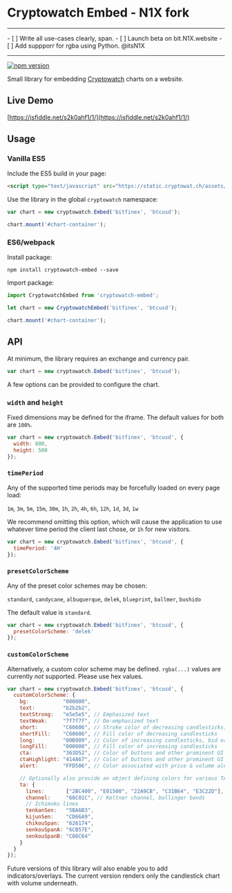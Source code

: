 # Cryptowatch Embed - N1X fork 

<hr>
- [ ] Write all use-cases clearly, span.
- [ ] Launch beta on bit.N1X.website
- [ ] Add suppporr for rgba using Python. 
@itsN1X
<hr>

[![npm version](https://badge.fury.io/js/cryptowatch-embed.svg)](https://badge.fury.io/js/cryptowatch-embed)

Small library for embedding [Cryptowatch](https://cryptowat.ch) charts on a website.

## Live Demo

[https://jsfiddle.net/s2k0ahf1/1/](https://jsfiddle.net/s2k0ahf1/1/)

## Usage

### Vanilla ES5

Include the ES5 build in your page:

```html
<script type="text/javascript" src="https://static.cryptowat.ch/assets/scripts/embed.bundle.js"></script>
```

Use the library in the global `cryptowatch` namespace:

```js
var chart = new cryptowatch.Embed('bitfinex', 'btcusd');

chart.mount('#chart-container');
```

### ES6/webpack

Install package:

```
npm install cryptowatch-embed --save
```

Import package:

```js
import CryptowatchEmbed from 'cryptowatch-embed';

let chart = new CryptowatchEmbed('bitfinex', 'btcusd');

chart.mount('#chart-container');
```

## API

At minimum, the library requires an exchange and currency pair.

```js
var chart = new cryptowatch.Embed('bitfinex', 'btcusd');
```

A few options can be provided to configure the chart.

### `width` and `height`

Fixed dimensions may be defined for the iframe. The default values for both are `100%`.

```js
var chart = new cryptowatch.Embed('bitfinex', 'btcusd', {
  width: 800,
  height: 500
});
```

### `timePeriod`

Any of the supported time periods may be forcefully loaded on every page load:

`1m`, `3m`, `5m`, `15m`, `30m`, `1h`, `2h`, `4h`, `6h`, `12h`, `1d`, `3d`, `1w`

We recommend omitting this option, which will cause the application to use whatever time period the client
last chose, or `1h` for new visitors.

```js
var chart = new cryptowatch.Embed('bitfinex', 'btcusd', {
  timePeriod: '4H'
});
```

### `presetColorScheme`

Any of the preset color schemes may be chosen:

`standard`, `candycane`, `albuquerque`, `delek`, `blueprint`, `ballmer`, `bushido`

The default value is `standard`.

```js
var chart = new cryptowatch.Embed('bitfinex', 'btcusd', {
  presetColorScheme: 'delek'
});
```

### `customColorScheme`

Alternatively, a custom color scheme may be defined. `rgba(...)` values are currently *not* supported. Please use hex values.

```js
var chart = new cryptowatch.Embed('bitfinex', 'btcusd', {
  customColorScheme: {
    bg:           "000000",
    text:         "b2b2b2",
    textStrong:   "e5e5e5", // Emphasized text
    textWeak:     "7f7f7f", // De-emphasized text
    short:        "C60606", // Stroke color of decreasing candlesticks, ask orders, and other "short" related UI
    shortFill:    "C60606", // Fill color of decreasing candlesticks
    long:         "00B909", // Color of increasing candlesticks, bid orders, and other "long" related UI
    longFill:     "000000", // Fill color of increasing candlesticks
    cta:          "363D52", // Color of buttons and other prominent UI elements
    ctaHighlight: "414A67", // Color of buttons and other prominent UI elements when hovered over
    alert:        "FFD506", // Color associated with price & volume alerts

    // Optionally also provide an object defining colors for various TA
    ta: {
      lines:       ["2BC400", "E01500", "22A9CB", "C31B64", "E3C22D"], // EMA, MA, and other lies
      channel:     "68C01C", // Keltner channel, bollinger bands
      // Ichimoku lines
      tenkanSen:   "5BA6B3",
      kijunSen:    "CD66A9",
      chikouSpan:  "626174",
      senkouSpanA: "6CB57E",
      senkouSpanB: "C86C64"
    }
  }
});
```

Future versions of this library will also enable you to add indicators/overlays.
The current version renders only the candlestick chart with volume underneath.
